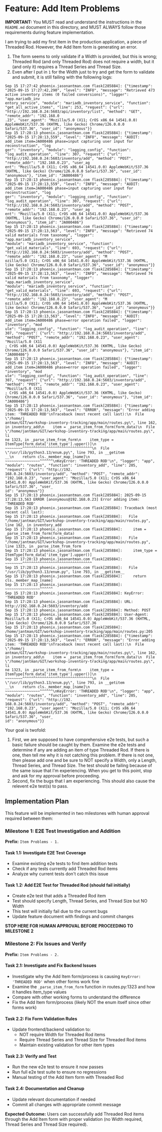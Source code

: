 # Feature: Add Item Problems

**IMPORTANT:** You MUST read and understand the instructions in the `README.md` document in this directory, and MUST ALWAYS follow those requirements during feature implementation.

I am trying to add my first item in the production application, a piece of Threaded Rod. However, the Add Item form is generating an error.

1. The form seems to only validate if a Width is provided, but this is wrong; Threaded Rod (and only Threaded Rod) does not require a width, but it (and only it) requires a Thread Series and Thread Size.
2. Even after I put in `1` for the Width just to try and get the form to validate and submit, it is still failing with the following logs:

```
Sep 15 17:27:42 phoenix.jasonantman.com flask[285884]: {"timestamp": "2025-09-15 17:27:42,290", "level": "INFO", "message": "Retrieved 473 active inventory items (0 failed conversions)", "logger": "app.mariadb_inv
entory_service", "module": "mariadb_inventory_service", "function": "get_all_active_items", "line": 253, "request": {"url": "http://192.168.0.24:5603/api/inventory/list", "method": "GET", "remote_addr": "192.168.0
.23", "user_agent": "Mozilla/5.0 (X11; CrOS x86_64 14541.0.0) AppleWebKit/537.36 (KHTML, like Gecko) Chrome/126.0.0.0 Safari/537.36", "user_id": "anonymous"}}
Sep 15 17:28:13 phoenix.jasonantman.com flask[285884]: {"timestamp": "2025-09-15 17:28:13,559", "level": "INFO", "message": "AUDIT: add_item item=JA000486 phase=input capturing user input for reconstruction", "log
ger": "inventory", "module": "logging_config", "function": "log_audit_operation", "line": 307, "request": {"url": "http://192.168.0.24:5603/inventory/add", "method": "POST", "remote_addr": "192.168.0.23", "user_ag
ent": "Mozilla/5.0 (X11; CrOS x86_64 14541.0.0) AppleWebKit/537.36 (KHTML, like Gecko) Chrome/126.0.0.0 Safari/537.36", "user_id": "anonymous"}, "item_id": "JA000486"}
Sep 15 17:28:13 phoenix.jasonantman.com flask[285884]: {"timestamp": "2025-09-15 17:28:13,559", "level": "INFO", "message": "AUDIT: add_item item=JA000486 phase=input capturing user input for reconstruction", "log
ger": "inventory", "module": "logging_config", "function": "log_audit_operation", "line": 307, "request": {"url": "http://192.168.0.24:5603/inventory/add", "method": "POST", "remote_addr": "192.168.0.23", "user_ag
ent": "Mozilla/5.0 (X11; CrOS x86_64 14541.0.0) AppleWebKit/537.36 (KHTML, like Gecko) Chrome/126.0.0.0 Safari/537.36", "user_id": "anonymous"}, "item_id": "JA000486"}
Sep 15 17:28:13 phoenix.jasonantman.com flask[285884]: {"timestamp": "2025-09-15 17:28:13,563", "level": "INFO", "message": "Retrieved 74 valid materials from taxonomy", "logger": "app.mariadb_inventory_service",
"module": "mariadb_inventory_service", "function": "get_valid_materials", "line": 693, "request": {"url": "http://192.168.0.24:5603/inventory/add", "method": "POST", "remote_addr": "192.168.0.23", "user_agent": "M
ozilla/5.0 (X11; CrOS x86_64 14541.0.0) AppleWebKit/537.36 (KHTML, like Gecko) Chrome/126.0.0.0 Safari/537.36", "user_id": "anonymous"}}
Sep 15 17:28:13 phoenix.jasonantman.com flask[285884]: {"timestamp": "2025-09-15 17:28:13,563", "level": "INFO", "message": "Retrieved 74 valid materials from taxonomy", "logger": "app.mariadb_inventory_service",
"module": "mariadb_inventory_service", "function": "get_valid_materials", "line": 693, "request": {"url": "http://192.168.0.24:5603/inventory/add", "method": "POST", "remote_addr": "192.168.0.23", "user_agent": "M
ozilla/5.0 (X11; CrOS x86_64 14541.0.0) AppleWebKit/537.36 (KHTML, like Gecko) Chrome/126.0.0.0 Safari/537.36", "user_id": "anonymous"}}
Sep 15 17:28:13 phoenix.jasonantman.com flask[285884]: {"timestamp": "2025-09-15 17:28:13,563", "level": "INFO", "message": "AUDIT: add_item item=JA000486 phase=error operation failed", "logger": "inventory", "mod
ule": "logging_config", "function": "log_audit_operation", "line": 307, "request": {"url": "http://192.168.0.24:5603/inventory/add", "method": "POST", "remote_addr": "192.168.0.23", "user_agent": "Mozilla/5.0 (X11
; CrOS x86_64 14541.0.0) AppleWebKit/537.36 (KHTML, like Gecko) Chrome/126.0.0.0 Safari/537.36", "user_id": "anonymous"}, "item_id": "JA000486"}
Sep 15 17:28:13 phoenix.jasonantman.com flask[285884]: {"timestamp": "2025-09-15 17:28:13,563", "level": "INFO", "message": "AUDIT: add_item item=JA000486 phase=error operation failed", "logger": "inventory", "mod
ule": "logging_config", "function": "log_audit_operation", "line": 307, "request": {"url": "http://192.168.0.24:5603/inventory/add", "method": "POST", "remote_addr": "192.168.0.23", "user_agent": "Mozilla/5.0 (X11
; CrOS x86_64 14541.0.0) AppleWebKit/537.36 (KHTML, like Gecko) Chrome/126.0.0.0 Safari/537.36", "user_id": "anonymous"}, "item_id": "JA000486"}
Sep 15 17:28:13 phoenix.jasonantman.com flask[285884]: {"timestamp": "2025-09-15 17:28:13,563", "level": "ERROR", "message": "Error adding item: 'THREADED ROD'\nTraceback (most recent call last):\n  File \"/home/j
antman/GIT/workshop-inventory-tracking/app/main/routes.py\", line 162, in inventory_add\n    item = _parse_item_from_form(form_data)\n  File \"/home/jantman/GIT/workshop-inventory-tracking/app/main/routes.py\", li
ne 1323, in _parse_item_from_form\n    item_type = ItemType[form_data['item_type'].upper()]\n                ~~~~~~~~^^^^^^^^^^^^^^^^^^^^^^^^^^^^^^^^\n  File \"/usr/lib/python3.13/enum.py\", line 793, in __getitem
__\n    return cls._member_map_[name]\n           ~~~~~~~~~~~~~~~~^^^^^^\nKeyError: 'THREADED ROD'\n", "logger": "app", "module": "routes", "function": "inventory_add", "line": 205, "request": {"url": "http://192.
168.0.24:5603/inventory/add", "method": "POST", "remote_addr": "192.168.0.23", "user_agent": "Mozilla/5.0 (X11; CrOS x86_64 14541.0.0) AppleWebKit/537.36 (KHTML, like Gecko) Chrome/126.0.0.0 Safari/537.36", "user_
id": "anonymous"}}
Sep 15 17:28:13 phoenix.jasonantman.com flask[285884]: 2025-09-15 17:28:13,563 ERROR [anonymous@192.168.0.23] Error adding item: 'THREADED ROD'
Sep 15 17:28:13 phoenix.jasonantman.com flask[285884]: Traceback (most recent call last):
Sep 15 17:28:13 phoenix.jasonantman.com flask[285884]:   File "/home/jantman/GIT/workshop-inventory-tracking/app/main/routes.py", line 162, in inventory_add
Sep 15 17:28:13 phoenix.jasonantman.com flask[285884]:     item = _parse_item_from_form(form_data)
Sep 15 17:28:13 phoenix.jasonantman.com flask[285884]:   File "/home/jantman/GIT/workshop-inventory-tracking/app/main/routes.py", line 1323, in _parse_item_from_form
Sep 15 17:28:13 phoenix.jasonantman.com flask[285884]:     item_type = ItemType[form_data['item_type'].upper()]
Sep 15 17:28:13 phoenix.jasonantman.com flask[285884]:                 ~~~~~~~~^^^^^^^^^^^^^^^^^^^^^^^^^^^^^^^^
Sep 15 17:28:13 phoenix.jasonantman.com flask[285884]:   File "/usr/lib/python3.13/enum.py", line 793, in __getitem__
Sep 15 17:28:13 phoenix.jasonantman.com flask[285884]:     return cls._member_map_[name]
Sep 15 17:28:13 phoenix.jasonantman.com flask[285884]:            ~~~~~~~~~~~~~~~~^^^^^^
Sep 15 17:28:13 phoenix.jasonantman.com flask[285884]: KeyError: 'THREADED ROD'
Sep 15 17:28:13 phoenix.jasonantman.com flask[285884]: URL: http://192.168.0.24:5603/inventory/add
Sep 15 17:28:13 phoenix.jasonantman.com flask[285884]: Method: POST
Sep 15 17:28:13 phoenix.jasonantman.com flask[285884]: User-Agent: Mozilla/5.0 (X11; CrOS x86_64 14541.0.0) AppleWebKit/537.36 (KHTML, like Gecko) Chrome/126.0.0.0 Safari/537.36
Sep 15 17:28:13 phoenix.jasonantman.com flask[285884]: /home/jantman/GIT/workshop-inventory-tracking/app/main/routes.py:205
Sep 15 17:28:13 phoenix.jasonantman.com flask[285884]: {"timestamp": "2025-09-15 17:28:13,563", "level": "ERROR", "message": "Error adding item: 'THREADED ROD'\nTraceback (most recent call last):\n  File \"/home/j
antman/GIT/workshop-inventory-tracking/app/main/routes.py\", line 162, in inventory_add\n    item = _parse_item_from_form(form_data)\n  File \"/home/jantman/GIT/workshop-inventory-tracking/app/main/routes.py\", li
ne 1323, in _parse_item_from_form\n    item_type = ItemType[form_data['item_type'].upper()]\n                ~~~~~~~~^^^^^^^^^^^^^^^^^^^^^^^^^^^^^^^^\n  File \"/usr/lib/python3.13/enum.py\", line 793, in __getitem
__\n    return cls._member_map_[name]\n           ~~~~~~~~~~~~~~~~^^^^^^\nKeyError: 'THREADED ROD'\n", "logger": "app", "module": "routes", "function": "inventory_add", "line": 205, "request": {"url": "http://192.
168.0.24:5603/inventory/add", "method": "POST", "remote_addr": "192.168.0.23", "user_agent": "Mozilla/5.0 (X11; CrOS x86_64 14541.0.0) AppleWebKit/537.36 (KHTML, like Gecko) Chrome/126.0.0.0 Safari/537.36", "user_
id": "anonymous"}}
```

Your goal is twofold:

1. First, we are supposed to have comprehensive e2e tests, but such a basic failure should be caught by them. Examine the e2e tests and determine if any are adding an item of type Threaded Rod. If there is one, then tell me why it is not catching this problem. If there is not one, then please add one and be sure to NOT specify a Width, only a Length, Thread Series, and Thread Size. The test should be failing because of the same issue that I'm experiencing. When you get to this point, stop and ask for my approval before proceeding.
2. Second, fix the bugs that I am experiencing. This should also cause the relevent e2e test(s) to pass.

## Implementation Plan

This feature will be implemented in two milestones with human approval required between them:

### Milestone 1: E2E Test Investigation and Addition
**Prefix:** `Item Problems - 1.`

#### Task 1.1: Investigate E2E Test Coverage
- Examine existing e2e tests to find item addition tests
- Check if any tests currently add Threaded Rod items
- Analyze why current tests don't catch this issue

#### Task 1.2: Add E2E Test for Threaded Rod (should fail initially)
- Create e2e test that adds a Threaded Rod item
- Test should specify Length, Thread Series, and Thread Size but NO Width
- This test will initially fail due to the current bugs
- Update feature document with findings and commit changes

**STOP HERE FOR HUMAN APPROVAL BEFORE PROCEEDING TO MILESTONE 2**

### Milestone 2: Fix Issues and Verify
**Prefix:** `Item Problems - 2.`

#### Task 2.1: Investigate and Fix Backend Issues
- Investigate why the Add Item form/process is causing `KeyError: 'THREADED ROD'` when other forms work fine
- Examine the `_parse_item_from_form` function in routes.py:1323 and how it handles item_type values
- Compare with other working forms to understand the difference
- Fix the Add Item form/process (likely NOT the enum itself since other forms work)

#### Task 2.2: Fix Form Validation Rules
- Update frontend/backend validation to:
  - NOT require Width for Threaded Rod items
  - Require Thread Series and Thread Size for Threaded Rod items
  - Maintain existing validation for other item types

#### Task 2.3: Verify and Test
- Run the new e2e test to ensure it now passes
- Run full e2e test suite to ensure no regressions
- Manual testing of the Add Item form with Threaded Rod

#### Task 2.4: Documentation and Cleanup
- Update relevant documentation if needed
- Commit all changes with appropriate commit message

**Expected Outcome:** Users can successfully add Threaded Rod items through the Add Item form with proper validation (no Width required, Thread Series and Thread Size required).
